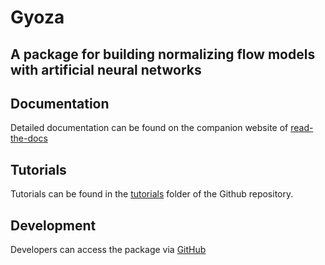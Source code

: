 # Gyoza 
## A package for building normalizing flow models with artificial neural networks

## Documentation
Detailed documentation can be found on the companion website of [read-the-docs](https://gyoza.readthedocs.io/en/latest/)

## Tutorials
Tutorials can be found in the [tutorials](https://github.com/TimHenry1995/gyoza/tree/main/tutorials) folder of the Github repository.

## Development
Developers can access the package via [GitHub](https://github.com/TimHenry1995/gyoza)

